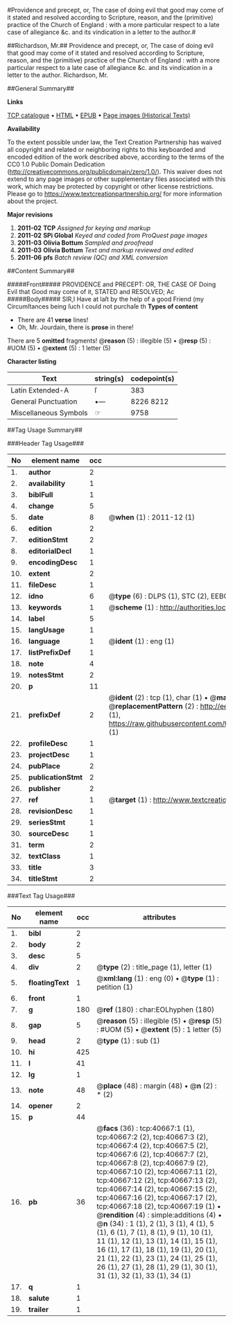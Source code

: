 #Providence and precept, or, The case of doing evil that good may come of it stated and resolved according to Scripture, reason, and the (primitive) practice of the Church of England : with a more particular respect to a late case of allegiance &c. and its vindication in a letter to the author.#

##Richardson, Mr.##
Providence and precept, or, The case of doing evil that good may come of it stated and resolved according to Scripture, reason, and the (primitive) practice of the Church of England : with a more particular respect to a late case of allegiance &c. and its vindication in a letter to the author.
Richardson, Mr.

##General Summary##

**Links**

[TCP catalogue](http://www.ota.ox.ac.uk/tcp/)  • 
[HTML](http://tei.it.ox.ac.uk/tcp/Texts-HTML/free/A57/A57226.html)  • 
[EPUB](http://tei.it.ox.ac.uk/tcp/Texts-EPUB/free/A57/A57226.epub) • 
[Page images (Historical Texts)](https://historicaltexts.jisc.ac.uk/eebo-07951589e)

**Availability**

To the extent possible under law, the Text Creation Partnership has waived all copyright and related or neighboring rights to this keyboarded and encoded edition of the work described above, according to the terms of the CC0 1.0 Public Domain Dedication (http://creativecommons.org/publicdomain/zero/1.0/). This waiver does not extend to any page images or other supplementary files associated with this work, which may be protected by copyright or other license restrictions. Please go to https://www.textcreationpartnership.org/ for more information about the project.

**Major revisions**

1. __2011-02__ __TCP__ *Assigned for keying and markup*
1. __2011-02__ __SPi Global__ *Keyed and coded from ProQuest page images*
1. __2011-03__ __Olivia Bottum__ *Sampled and proofread*
1. __2011-03__ __Olivia Bottum__ *Text and markup reviewed and edited*
1. __2011-06__ __pfs__ *Batch review (QC) and XML conversion*

##Content Summary##

#####Front#####
PROVIDENCE and PRECEPT: OR, THE CASE OF Doing Evil that Good may come of it, STATED and RESOLVED; Ac
#####Body#####
SIR,I Have at laſt by the help of a good Friend (my Circumſtances being ſuch I could not purchaſe th
**Types of content**

  * There are 41 **verse** lines!
  * Oh, Mr. Jourdain, there is **prose** in there!

There are 5 **omitted** fragments! 
 @__reason__ (5) : illegible (5)  •  @__resp__ (5) : #UOM (5)  •  @__extent__ (5) : 1 letter (5)

**Character listing**


|Text|string(s)|codepoint(s)|
|---|---|---|
|Latin Extended-A|ſ|383|
|General Punctuation|•—|8226 8212|
|Miscellaneous Symbols|☞|9758|

##Tag Usage Summary##

###Header Tag Usage###

|No|element name|occ|attributes|
|---|---|---|---|
|1.|__author__|2||
|2.|__availability__|1||
|3.|__biblFull__|1||
|4.|__change__|5||
|5.|__date__|8| @__when__ (1) : 2011-12 (1)|
|6.|__edition__|2||
|7.|__editionStmt__|2||
|8.|__editorialDecl__|1||
|9.|__encodingDesc__|1||
|10.|__extent__|2||
|11.|__fileDesc__|1||
|12.|__idno__|6| @__type__ (6) : DLPS (1), STC (2), EEBO-CITATION (1), OCLC (1), VID (1)|
|13.|__keywords__|1| @__scheme__ (1) : http://authorities.loc.gov/ (1)|
|14.|__label__|5||
|15.|__langUsage__|1||
|16.|__language__|1| @__ident__ (1) : eng (1)|
|17.|__listPrefixDef__|1||
|18.|__note__|4||
|19.|__notesStmt__|2||
|20.|__p__|11||
|21.|__prefixDef__|2| @__ident__ (2) : tcp (1), char (1)  •  @__matchPattern__ (2) : ([0-9\-]+):([0-9IVX]+) (1), (.+) (1)  •  @__replacementPattern__ (2) : http://eebo.chadwyck.com/downloadtiff?vid=$1&page=$2 (1), https://raw.githubusercontent.com/textcreationpartnership/Texts/master/tcpchars.xml#$1 (1)|
|22.|__profileDesc__|1||
|23.|__projectDesc__|1||
|24.|__pubPlace__|2||
|25.|__publicationStmt__|2||
|26.|__publisher__|2||
|27.|__ref__|1| @__target__ (1) : http://www.textcreationpartnership.org/docs/. (1)|
|28.|__revisionDesc__|1||
|29.|__seriesStmt__|1||
|30.|__sourceDesc__|1||
|31.|__term__|2||
|32.|__textClass__|1||
|33.|__title__|3||
|34.|__titleStmt__|2||


###Text Tag Usage###

|No|element name|occ|attributes|
|---|---|---|---|
|1.|__bibl__|2||
|2.|__body__|2||
|3.|__desc__|5||
|4.|__div__|2| @__type__ (2) : title_page (1), letter (1)|
|5.|__floatingText__|1| @__xml:lang__ (1) : eng (0)  •  @__type__ (1) : petition (1)|
|6.|__front__|1||
|7.|__g__|180| @__ref__ (180) : char:EOLhyphen (180)|
|8.|__gap__|5| @__reason__ (5) : illegible (5)  •  @__resp__ (5) : #UOM (5)  •  @__extent__ (5) : 1 letter (5)|
|9.|__head__|2| @__type__ (1) : sub (1)|
|10.|__hi__|425||
|11.|__l__|41||
|12.|__lg__|1||
|13.|__note__|48| @__place__ (48) : margin (48)  •  @__n__ (2) : * (2)|
|14.|__opener__|2||
|15.|__p__|44||
|16.|__pb__|36| @__facs__ (36) : tcp:40667:1 (1), tcp:40667:2 (2), tcp:40667:3 (2), tcp:40667:4 (2), tcp:40667:5 (2), tcp:40667:6 (2), tcp:40667:7 (2), tcp:40667:8 (2), tcp:40667:9 (2), tcp:40667:10 (2), tcp:40667:11 (2), tcp:40667:12 (2), tcp:40667:13 (2), tcp:40667:14 (2), tcp:40667:15 (2), tcp:40667:16 (2), tcp:40667:17 (2), tcp:40667:18 (2), tcp:40667:19 (1)  •  @__rendition__ (4) : simple:additions (4)  •  @__n__ (34) : 1 (1), 2 (1), 3 (1), 4 (1), 5 (1), 6 (1), 7 (1), 8 (1), 9 (1), 10 (1), 11 (1), 12 (1), 13 (1), 14 (1), 15 (1), 16 (1), 17 (1), 18 (1), 19 (1), 20 (1), 21 (1), 22 (1), 23 (1), 24 (1), 25 (1), 26 (1), 27 (1), 28 (1), 29 (1), 30 (1), 31 (1), 32 (1), 33 (1), 34 (1)|
|17.|__q__|1||
|18.|__salute__|1||
|19.|__trailer__|1||
